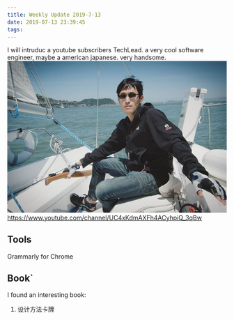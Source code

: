 ```yaml
---
title: Weekly Update 2019-7-13
date: 2019-07-13 23:39:45
tags:
---
```


I will intruduc a youtube subscribers TechLead.
a very cool software engineer, maybe a american japanese. very handsome.
![TechLead](/images/TechLead.jpg)
https://www.youtube.com/channel/UC4xKdmAXFh4ACyhpiQ_3qBw

## Tools 

Grammarly for Chrome

## Book`

I found an interesting book:

1. 设计方法卡牌
